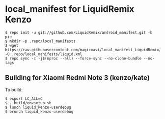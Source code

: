# local_manifest for LiquidRemix Kenzo

    $ repo init -u git://github.com/LiquidRemix/android_manifest.git -b pie
    $ mkdir -p .repo/local_manifests
    $ wget https://raw.githubusercontent.com/magicxavi/local_manifest_LiquidRemix/master/liquid.xml -O .repo/local_manifests/liquid.xml
    $ repo sync -c -j$(nproc --all) --force-sync --no-clone-bundle --no-tags

Building for Xiaomi Redmi Note 3 (kenzo/kate)
---------------

To build:

    $ export LC_ALL=C
    $ . build/envsetup.sh
    $ lunch liquid_kenzo-userdebug
    $ brunch liquid_kenzo-userdebug
